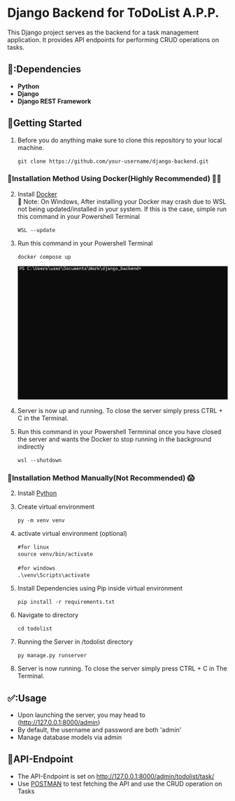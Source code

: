 # Django Backend for ToDoList A.P.P.

This Django project serves as the backend for a task management application. It provides API endpoints for performing CRUD operations on tasks.

## 📌:Dependencies

- **Python**
- **Django**
- **Django REST Framework**

## :wrench:Getting Started

1. Before you do anything make sure to clone this repository to your local machine.
    ```
    git clone https://github.com/your-username/django-backend.git
    ```

### :whale:Installation Method Using Docker(Highly Recommended) :muscle::sunglasses:

2. Install [Docker](https://www.docker.com/products/docker-desktop/) <br>
    :wrench: Note: On Windows, After installing your Docker may crash due to WSL not being updated/installed in your system. If this is the case, simple run this command in your Powershell Terminal
    ```
    WSL --update
    ```

3. Run this command in your Powershell Terminal

    ```
    docker compose up
    ```
    ![Based Docker](resource/dockercomposeup.gif)


4. Server is now up and running. To close the server simply press CTRL + C in the Terminal.

5. Run this command in your Powershell Termninal once you have closed the server and wants the Docker to stop running in the background indirectly

    ```
    wsl --shutdown
    ```

### :vhs:Installation Method Manually(Not Recommended) :scream:

2. Install [Python](https://www.python.org/downloads/)

3. Create virtual environment

    ```
    py -m venv venv
    ```

4. activate virtual environment (optional)

    ```
    #for linux
    source venv/bin/activate

    #for windows
    .\venv\Scripts\activate
    ```

5. Install Dependencies using Pip inside virtual environment

    ```
    pip install -r requirements.txt
    ```

6. Navigate to directory

    ```
    cd todolist
    ```

7. Running the Server in /todolist directory

    ```
    py manage.py runserver
    ```

8. Server is now running. To close the server simply press CTRL + C in The Terminal.

## ✅:Usage

- Upon launching the server, you may head to (http://127.0.0.1:8000/admin)
- By default, the username and password are both 'admin'
- Manage database models via admin

## 📝API-Endpoint
- The API-Endpoint is set on http://127.0.0.1:8000/admin/todolist/task/
- Use [POSTMAN](https://www.postman.com/) to test fetching the API and use the CRUD operation on Tasks
